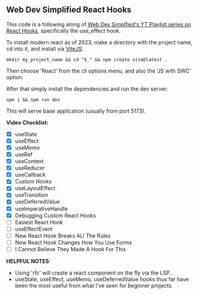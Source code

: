 ## Web Dev Simplified React Hooks

This code is a following along of [Web Dev Simplfied's YT Playlist series on React Hooks](https://www.youtube.com/playlist?list=PLZlA0Gpn_vH8EtggFGERCwMY5u5hOjf-h), specifically the use_effect hook.

To install modern react as of 2023, make a directory with the project name, cd into it, and install via [ViteJS](https://vitejs.dev/):

```
mkdir my_project_name && cd "$_" && npm create vite@latest .
```

Then choose 'React' from the cli options menu, and also the 'JS with SWC' option.

After that simply install the dependencies and run the dev server:

```
npm i && npm run dev
```

This will serve base application (usually from port 5173).

**Video Checklist:**

- [x] useState
- [x] useEffect
- [x] useMemo
- [x] useRef
- [x] useContext
- [x] useReducer
- [x] useCallback
- [x] Custom Hooks
- [x] useLayoutEffect
- [x] useTransition
- [x] useDeferredValue
- [x] useImperativeHandle
- [x] Debugging Custom React Hooks
- [ ] Easiest React Hook
- [ ] useEffectEvent
- [ ] New React Hook Breaks ALl The Rules
- [ ] New React Hook Changes How You Use Forms
- [ ] I Cannot Believe They Made A Hook For This

**HELPFUL NOTES**:

- Using 'rfc' will create a react component on the fly via the LSP.
- useState, useEffect, useMemo, useDeferredValue hooks thus far have been the most useful from what I've seen for beginner projects.
